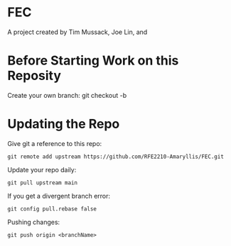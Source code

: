 # FEC

A project created by Tim Mussack, Joe Lin, and

# Before Starting Work on this Reposity

Create your own branch:
    git checkout -b <branchName>

# Updating the Repo

Give git a reference to this repo:

    git remote add upstream https://github.com/RFE2210-Amaryllis/FEC.git

Update your repo daily:

    git pull upstream main

If you get a divergent branch error:

    git config pull.rebase false

Pushing changes:

    git push origin <branchName>